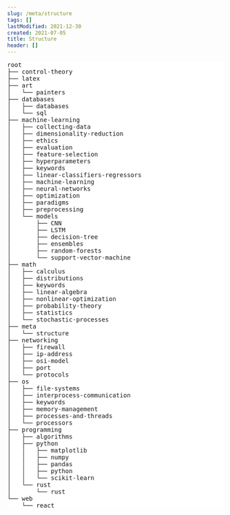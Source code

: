 ```yaml
---
slug: /meta/structure
tags: []
lastModified: 2021-12-30
created: 2021-07-05
title: Structure
header: []
---
```


<pre style="background-color: white;">
root 
├── control-theory
├── latex
├── art
│   └── painters
├── databases
│   ├── databases
│   └── sql
├── machine-learning
│   ├── collecting-data
│   ├── dimensionality-reduction
│   ├── ethics
│   ├── evaluation
│   ├── feature-selection
│   ├── hyperparameters
│   ├── keywords
│   ├── linear-classifiers-regressors
│   ├── machine-learning
│   ├── neural-networks
│   ├── optimization
│   ├── paradigms
│   ├── preprocessing
│   └── models
│       ├── CNN
│       ├── LSTM
│       ├── decision-tree
│       ├── ensembles
│       ├── random-forests
│       └── support-vector-machine
├── math
│   ├── calculus
│   ├── distributions
│   ├── keywords
│   ├── linear-algebra
│   ├── nonlinear-optimization
│   ├── probability-theory
│   ├── statistics
│   └── stochastic-processes
├── meta
│   └── structure
├── networking
│   ├── firewall
│   ├── ip-address
│   ├── osi-model
│   ├── port
│   └── protocols
├── os
│   ├── file-systems
│   ├── interprocess-communication
│   ├── keywords
│   ├── memory-management
│   ├── processes-and-threads
│   └── processors
├── programming
│   ├── algorithms
│   ├── python
│   │   ├── matplotlib
│   │   ├── numpy
│   │   ├── pandas
│   │   ├── python
│   │   └── scikit-learn
│   └── rust
│       └── rust
└── web
    └── react
</pre>